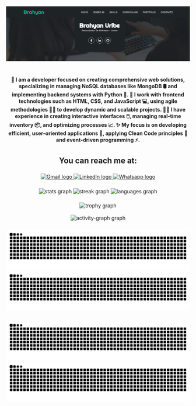 <br clear="both">

<div align="center">
  <img src="https://github.com/Oconer49/Oconer49/blob/master/banneri.png?raw=true"  />
</div>

### 

<h1 align="center"></h1>

### 

<h4 align="center">🚀 I am a developer focused on creating comprehensive web solutions, specializing in managing NoSQL databases like MongoDB 🛢️ and implementing backend systems with Python 🐍. 🎨 I work with frontend technologies such as HTML, CSS, and JavaScript 💻, using agile methodologies 🏃‍♂️ to develop dynamic and scalable projects. 👨‍💻 I have experience in creating interactive interfaces 🖱️, managing real-time inventory 📦, and optimizing processes 📈. ✨ My focus is on developing efficient, user-oriented applications 🙌, applying Clean Code principles 📏 and event-driven programming ⚡.</h4>

### 

<h2 align="center">You can reach me at:</h2>

### 

<div align="center">
  <a href="mailto:brahyanuribe13@gmail.com" target="_blank">
    <img src="https://img.shields.io/static/v1?message=Gmail&logo=gmail&label=&color=D14836&logoColor=white&labelColor=&style=for-the-badge" height="35" alt="Gmail logo" />
  </a>
  <a href="www.linkedin.com/in/brahyan-uribe-osorio-b782321bb" target="_blank">
    <img src="https://img.shields.io/static/v1?message=LinkedIn&logo=linkedin&label=&color=0077B5&logoColor=white&labelColor=&style=for-the-badge" height="35" alt="LinkedIn logo" />
  </a>
  <a href="https://wa.me/573168302376" target="_blank">
    <img src="https://img.shields.io/static/v1?message=Whatsapp&logo=whatsapp&label=&color=25D366&logoColor=white&labelColor=&style=for-the-badge" height="35" alt="Whatsapp logo" />
  </a>
</div>

### 

<!--<div align="center">
  <img src="https://profile-counter.glitch.me/Oconer49/count.svg?" />
</div>-->

### 

<div align="center">
  <img src="https://github-readme-stats.vercel.app/api?username=Oconer49&hide_title=false&hide_rank=false&show_icons=true&include_all_commits=true&count_private=true&disable_animations=false&theme=ocean_dark&locale=en&hide_border=false&custom_title=GITHUB%20STATS!%20%F0%9F%99%80" height="160" alt="stats graph"  />
  <img src="https://streak-stats.demolab.com?user=Oconer49&locale=en&mode=daily&theme=ocean_dark&hide_border=false&border_radius=5" height="160" alt="streak graph"  />
  <img src="https://github-readme-stats.vercel.app/api/top-langs?username=Oconer49&locale=en&hide_title=false&layout=compact&card_width=320&langs_count=6&theme=ocean_dark&hide_border=false&custom_title=My%20used%20languages" height="160" alt="languages graph"  />
</div>

### 

<div align="center">
  <img src="https://github-profile-trophy.vercel.app/?username=Oconer49&theme=discord&column=4&row=10&margin-w=8&margin-h=8&no-frame=true" alt="trophy graph"  />
  <br><br>
  <img src="https://github-readme-activity-graph.vercel.app/graph?username=Oconer49&radius=16&theme=github-dark&area=true&order=5&custom_title=MY%20ACTIVITY!%20%F0%9F%A7%8F&hide_border=false" alt="activity-graph graph"  />
</div>

### 

<p align="center">
  <img src="https://raw.githubusercontent.com/Oconer49/Oconer49/output/github-contribution-grid-snake-dark.svg#gh-dark-mode-only" alt="GitHub Contribution Grid Snake Animation" />
  <img src="https://raw.githubusercontent.com/Oconer49/Oconer49/output/github-contribution-grid-snake.svg#gh-light-mode-only" alt="GitHub Contribution Grid Snake Animation" />
</p>

###

###

<p align="center">
  <img src="https://raw.githubusercontent.com/Oconer49/Oconer49/output/github-contribution-grid-snake-dark.svg#gh-dark-mode-only" alt="GitHub Contribution Grid Snake Animation" />
  <img src="https://raw.githubusercontent.com/Oconer49/Oconer49/output/github-contribution-grid-snake.svg#gh-light-mode-only" alt="GitHub Contribution Grid Snake Animation" />
</p>

###
